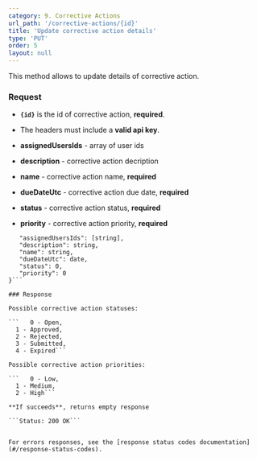 ```yaml
---
category: 9. Corrective Actions
url_path: '/corrective-actions/{id}'
title: 'Update corrective action details'
type: 'PUT'
order: 5
layout: null
---
```


This method allows to update details of corrective action.

### Request

* **`{id}`** is the id of corrective action, **required**.
* The headers must include a **valid api key**.

* **assignedUsersIds** - array of user ids 
* **description** - corrective action decription
* **name** - corrective action name, **required**
* **dueDateUtc** - corrective action due date, **required**
* **status** - corrective action status, **required**
* **priority** - corrective action priority, **required**

```{
   "assignedUsersIds": [string],
   "description": string,
   "name": string,
   "dueDateUtc": date,
   "status": 0,
   "priority": 0
}```

### Response

Possible corrective action statuses:

```   0 - Open,
  1 - Approved,
  2 - Rejected,
  3 - Submitted,
  4 - Expired```

Possible corrective action priorities:

```   0 - Low,
  1 - Medium,
  2 - High```

**If succeeds**, returns empty response

```Status: 200 OK```


For errors responses, see the [response status codes documentation](#/response-status-codes).
